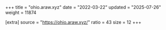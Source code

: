 +++
title = "ohio.araw.xyz"
date = "2022-03-22"
updated = "2025-07-26"
weight = 11874

[extra]
source = "https://ohio.araw.xyz/"
ratio = 43
size = 12
+++
